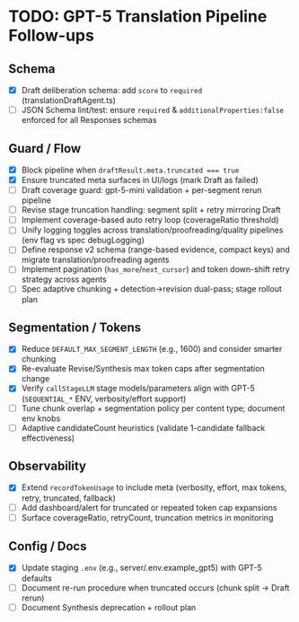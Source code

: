 # TODO: GPT-5 Translation Pipeline Follow-ups

## Schema

- [x] Draft deliberation schema: add `score` to `required` (translationDraftAgent.ts)
- [ ] JSON Schema lint/test: ensure `required` & `additionalProperties:false` enforced for all Responses schemas

## Guard / Flow

- [x] Block pipeline when `draftResult.meta.truncated === true`
- [x] Ensure truncated meta surfaces in UI/logs (mark Draft as failed)
- [ ] Draft coverage guard: gpt-5-mini validation + per-segment rerun pipeline
- [ ] Revise stage truncation handling: segment split + retry mirroring Draft
- [ ] Implement coverage-based auto retry loop (coverageRatio threshold)
- [ ] Unify logging toggles across translation/proofreading/quality pipelines (env flag vs spec debugLogging)
- [ ] Define response v2 schema (range-based evidence, compact keys) and migrate translation/proofreading agents
- [ ] Implement pagination (`has_more`/`next_cursor`) and token down-shift retry strategy across agents
- [ ] Spec adaptive chunking + detection→revision dual-pass; stage rollout plan

## Segmentation / Tokens

- [x] Reduce `DEFAULT_MAX_SEGMENT_LENGTH` (e.g., 1600) and consider smarter chunking
- [x] Re-evaluate Revise/Synthesis max token caps after segmentation change
- [x] Verify `callStageLLM` stage models/parameters align with GPT-5 (`SEQUENTIAL_*` ENV, verbosity/effort support)
- [ ] Tune chunk overlap + segmentation policy per content type; document env knobs
- [ ] Adaptive candidateCount heuristics (validate 1-candidate fallback effectiveness)

## Observability

- [x] Extend `recordTokenUsage` to include meta (verbosity, effort, max tokens, retry, truncated, fallback)
- [ ] Add dashboard/alert for truncated or repeated token cap expansions
- [ ] Surface coverageRatio, retryCount, truncation metrics in monitoring

## Config / Docs

- [x] Update staging `.env` (e.g., server/.env.example_gpt5) with GPT-5 defaults
- [ ] Document re-run procedure when truncated occurs (chunk split → Draft rerun)
- [ ] Document Synthesis deprecation + rollout plan
